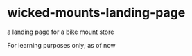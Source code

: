 # wicked-mounts-landing-page
a landing page for a bike mount store

For learning purposes only; as of now
